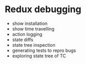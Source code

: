 
# Redux debugging

- show installation
- show time travelling
- action logging
- state diffs
- state tree inspection
- generating tests to repro bugs
- exploring state tree of TC
